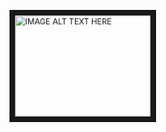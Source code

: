 <a href="https://docs.google.com/presentation/d/1lDu0Y55zyEVeDQdTs2QqqlYAeGcNTtyP1xWEDBconz0/embed?start=false" target="_blank"><img src="https://learning.linkedin.com/content/dam/me/learning/blog/2016/article-center-posts/PowerPoint.png" 
alt="IMAGE ALT TEXT HERE" width="240" height="180" border="10" /></a>
